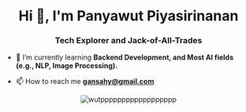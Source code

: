 <h1 align="center">Hi 👋, I'm Panyawut Piyasirinanan</h1>
<h3 align="center">Tech Explorer and Jack-of-All-Trades</h3>

- 🌱 I’m currently learning **Backend Development, and Most AI fields (e.g., NLP, Image Processing).**

- 📫 How to reach me **gansahy@gmail.com**

<p align="center"><img align="center" src="https://github-readme-streak-stats.herokuapp.com/?user=wutpppppppppppppppppp&theme=default" alt="wutpppppppppppppppppp" /></p>
